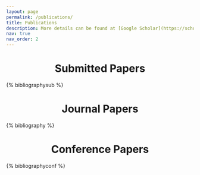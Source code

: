 ```yaml
---
layout: page
permalink: /publications/
title: Publications
description: More details can be found at [Google Scholar](https://scholar.google.com/citations?user=n51WXUgAAAAJ&hl=en&oi=ao)
nav: true
nav_order: 2
---
```


<!-- _pages/publications.md -->
<div class="publications">

<style>
h1 {text-align: center;}
</style>

<h1>Submitted Papers</h1>
{% bibliographysub %}

<h1>Journal Papers</h1>
{% bibliography %}

<h1>Conference Papers</h1>
{% bibliographyconf %}

</div>
